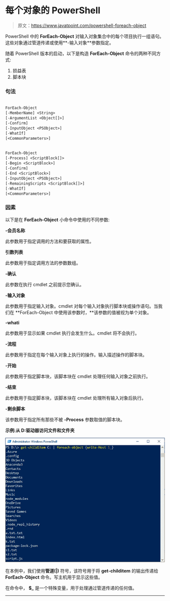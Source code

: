 # 每个对象的 PowerShell

> 原文：<https://www.javatpoint.com/powershell-foreach-object>

PowerShell 中的 **ForEach-Object** 对输入对象集合中的每个项目执行一组语句。这些对象通过管道传递或使用**-输入对象**参数指定。

随着 PowerShell 版本的启动，以下是构造 **ForEach-Object** 命令的两种不同方式:

1.  损益表
2.  脚本块

### 句法

```

ForEach-Object 
[-MemberName] <String> 
[-ArgumentList <Object[]>] 
[-Confirm] 
[-InputObject <PSObject>] 
[-WhatIf]
[<CommonParameters>]

```

```

ForEach-Object 
[-Process] <ScriptBlock[]> 
[-Begin <ScriptBlock>] 
[-Confirm] 
[-End <ScriptBlock>] 
[-InputObject <PSObject>] 
[-RemainingScripts <ScriptBlock[]>] 
[-WhatIf] 
[<CommonParameters>]

```

### 因素

以下是在 **ForEach-Object** 小命令中使用的不同参数:

**-会员名称**

此参数用于指定调用的方法和要获取的属性。

**引数列表**

此参数用于指定调用方法的参数数组。

**-确认**

此参数在执行 cmdlet 之前提示您确认。

**-输入对象**

此参数用于指定输入对象。cmdlet 对每个输入对象执行脚本块或操作语句。当我们在 **ForEach-Object 中使用该参数时，**该参数的值被视为单个对象。

**-whati**

此参数用于显示如果 cmdlet 执行会发生什么。cmdlet 将不会执行。

**-流程**

此参数用于指定在每个输入对象上执行的操作。输入描述操作的脚本块。

**-开始**

此参数用于指定脚本块，该脚本块在 cmdlet 处理任何输入对象之前执行。

**-结束**

此参数用于指定脚本块，该脚本块在 cmdlet 处理所有输入对象后执行。

**-剩余脚本**

该参数用于指定所有那些不被 **-Process** 参数取值的脚本块。

**示例:从 D:驱动器访问文件和文件夹**

![PowerShell ForEach-Object](img/c3f253e17d76820ed7af1e97cb15db59.png)

在本例中，我们使用**管道(|)** 符号，该符号用于将 **get-childitem** 的输出传递给 **ForEach-Object** 命令。写主机用于显示这些值。

在命令中， **$_** 是一个特殊变量，用于处理通过管道传递的任何值。

* * *